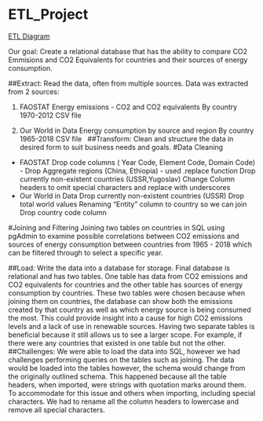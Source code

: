 # ETL_Project

[ETL Diagram](Images/one.png)

Our goal: Create a relational database that has the ability to compare CO2 Emmisions and CO2 Equivalents for countries and their sources of energy consumption. 

##Extract: Read the data, often from multiple sources.
Data was extracted from 2 sources: 
1. FAOSTAT
Energy emissions - CO2 and CO2 equivalents 
By country 
1970-2012
CSV file 

2. Our World in Data
Energy consumption by source and region 
By country 
1965-2018
CSV file 
 
##Transform: Clean and structure the data in desired form to suit business needs and goals.
#Data Cleaning 
* FAOSTAT 
	Drop code columns ( Year Code, Element Code, Domain Code) - Drop
	Aggregate regions (China, Ethiopia) - used .replace function 
	Drop currently non-existent countries (USSR,Yugoslav)
	Change Column headers to omit special characters and replace with underscores
* Our World in Data
	Drop currently non-existent countries (USSR) 
	Drop total world values 
	Renaming “Entity” column to country so we can join 
	Drop country code column

#Joining and Filtering 
	Joining two tables on countries in SQL using pgAdmin to examine possible correlations between CO2 emissions and sources of energy consumption between countries from
	1965 - 2018 which can be filtered through to select a specific year.
 
##Load: Write the data into a database for storage. 
	Final database is relational and has two tables. One table has data from CO2 emissions and CO2 equivalents for countries and the other table has sources of energy 
	consumption by countries. These two tables were chosen because when joining them on countries, the database can show both the emissions created by that country as well
	as which energy source is being consumed the most. This could provide insight into a cause for high CO2 emissions levels and a lack of use in renewable sources. Having
	two separate tables is beneficial because it still allows us to see a larger scope. For example, if there were any countries that existed in one table but not the
	other. 
##Challenges:
	We were able to load the data into SQL, however we had challenges performing queries on the tables such as joining. The data would be loaded into the tables however,
	the schema would change from the originally outlined schema. This happened because all the table headers, when imported, were strings with quotation marks around them.
	To accommodate for this issue and others when importing, including special characters. We had to rename all the column headers to lowercase and remove all special
	characters. 
	



